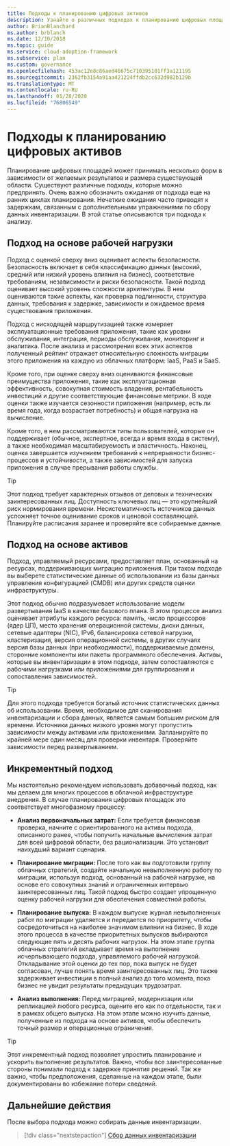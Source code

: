 ```yaml
---
title: Подходы к планированию цифровых активов
description: Узнайте о различных подходах к планированию цифровых площадок.
author: BrianBlanchard
ms.author: brblanch
ms.date: 12/10/2018
ms.topic: guide
ms.service: cloud-adoption-framework
ms.subservice: plan
ms.custom: governance
ms.openlocfilehash: 453ac12e8c86aed46675c710395101ff3a121195
ms.sourcegitcommit: 2362fb3154a91aa421224ffdb2cc632d982b129b
ms.translationtype: MT
ms.contentlocale: ru-RU
ms.lasthandoff: 01/28/2020
ms.locfileid: "76806549"
---
```

# <a name="approaches-to-digital-estate-planning"></a>Подходы к планированию цифровых активов

Планирование цифровых площадей может принимать несколько форм в зависимости от желаемых результатов и размера существующей области. Существуют различные подходы, которые можно предпринять. Очень важно обозначить ожидания от подхода еще на ранних циклах планирования. Нечеткие ожидания часто приводят к задержкам, связанным с дополнительными упражнениями по сбору данных инвентаризации. В этой статье описываются три подхода к анализу.

## <a name="workload-driven-approach"></a>Подход на основе рабочей нагрузки

Подход с оценкой сверху вниз оценивает аспекты безопасности. Безопасность включает в себя классификацию данных (высокий, средний или низкий уровень влияния на бизнес), соответствие требованиям, независимости и риски безопасности. Такой подход оценивает высокий уровень сложности архитектуры. В нем оцениваются такие аспекты, как проверка подлинности, структура данных, требования к задержке, зависимости и ожидаемое время существования приложения.

Подход с нисходящей маршрутизацией также измеряет эксплуатационные требования приложения, такие как уровни обслуживания, интеграция, периоды обслуживания, мониторинг и аналитика. После анализа и рассмотрения всех этих аспектов полученный рейтинг отражает относительную сложность миграции этого приложения на каждую из облачных платформ: IaaS, PaaS и SaaS.

Кроме того, при оценке сверху вниз оцениваются финансовые преимущества приложения, такие как эксплуатационная эффективность, совокупная стоимость владения, рентабельность инвестиций и другие соответствующие финансовые метрики. В ходе оценки также изучается сезонности приложения (например, есть ли время года, когда возрастает потребность) и общая нагрузка на вычисление.

Кроме того, в нем рассматриваются типы пользователей, которые он поддерживает (обычное, экспертное, всегда и время входа в систему), а также необходимая масштабируемость и эластичность. Наконец, оценка завершается изучением требований к непрерывности бизнес-процессов и устойчивости, а также зависимостей для запуска приложения в случае прерывания работы службы.

> [!TIP]
> Этот подход требует характерных отзывов от деловых и технических заинтересованных лиц. Доступность ключевых лиц — это крупнейший риск нормирования времени. Несистематичность источников данных усложняет точное оценивание сроков и ценовой составляющей. Планируйте расписания заранее и проверяйте все собираемые данные.

## <a name="asset-driven-approach"></a>Подход на основе активов

Подход, управляемый ресурсами, предоставляет план, основанный на ресурсах, поддерживающих миграцию приложения. При таком подходе вы выберете статистические данные об использовании из базы данных управления конфигурацией (CMDB) или других средств оценки инфраструктуры.

Этот подход обычно подразумевает использование модели развертывания IaaS в качестве базового плана. В этом процессе анализ оценивает атрибуты каждого ресурса: память, число процессоров (ядер ЦП), место хранения операционной системы, диски данных, сетевые адаптеры (NIC), IPv6, балансировка сетевой нагрузки, кластеризация, версия операционной системы, в других случаях версия базы данных (при необходимости), поддерживаемые домены, сторонние компоненты или пакеты программного обеспечения. Активы, которые вы инвентаризации в этом подходе, затем сопоставляются с рабочими нагрузками или приложениями для группирования и сопоставления зависимостей.

> [!TIP]
> Для этого подхода требуется богатый источник статистических данных об использовании. Время, необходимое для сканирования инвентаризации и сбора данных, является самым большим риском для времени. Источники данных низкого уровня могут пропустить зависимости между активами или приложениями. Запланируйте по крайней мере один месяц для проверки инвентаря. Проверяйте зависимости перед развертыванием.

## <a name="incremental-approach"></a>Инкрементный подход

Мы настоятельно рекомендуем использовать добавочный подход, как мы делаем для многих процессов в облачной инфраструктуре внедрения. В случае планирования цифровых площадок это соответствует многофазному процессу:

- **Анализ первоначальных затрат:** Если требуется финансовая проверка, начните с ориентированного на активы подхода, описанного ранее, чтобы получить начальные вычисления затрат для всей цифровой области, без рационализации. Это установит наихудший вариант сценария.

- **Планирование миграции:** После того как вы подготовили группу облачных стратегий, создайте начальную невыполненную работу по миграции, используя подход, основанный на рабочей нагрузке, на основе его совокупных знаний и ограниченных интервью заинтересованных лиц. Такой подход быстро создает упрощенную оценку рабочей нагрузки для обеспечения совместной работы.

- **Планирование выпуска:** В каждом выпуске журнал невыполненных работ по миграции удаляется и передается по приоритету, чтобы сосредоточиться на наиболее значимом влиянии на бизнес. В ходе этого процесса в качестве приоритетных выпусков выбираются следующие пять и десять рабочих нагрузок. На этом этапе группа облачных стратегий вкладывает время на выполнение исчерпывающего подхода, управляемого рабочей нагрузкой. Откладывание этой оценки до тех пор, пока выпуск не будет согласован, лучше понять время заинтересованных лиц. Это также задерживает инвестиции в полный анализ до того момента, пока бизнес не увидит результаты предыдущих трудозатрат.

- **Анализ выполнения:** Перед миграцией, модернизации или репликацией любого ресурса, оцените его как по отдельности, так и в рамках общего выпуска. На этом этапе можно изучить данные, полученные из подхода на основе активов, чтобы обеспечить точный размер и операционные ограничения.

> [!TIP]
> Этот инкрементный подход позволяет упростить планирование и ускорить выполнение результатов. Важно, чтобы все заинтересованные стороны понимали подход к задержке принятия решений. Так же важно, чтобы предположения, сделанные на каждом этапе, были документированы во избежание потери сведений.

## <a name="next-steps"></a>Дальнейшие действия

После выбора подхода можно собирать данные инвентаризации.

> [!div class="nextstepaction"]
> [Сбор данных инвентаризации](./inventory.md)
